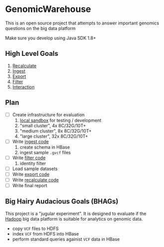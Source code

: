 # GenomicWarehouse
This is an open source project that attempts to answer important genomics questions on the big data platform

Make sure you develop using Java SDK 1.8+

## High Level Goals

1. [Recalculate](doc/recalculate.md)
2. [Ingest](doc/ingest.md)
3. [Export](doc/export.md)
4. [Filter](doc/filter.md)
5. [Interaction](doc/interaction.md)

## Plan

- [ ] Create infrastructure for evaluation
	1. [local sandbox](doc/setup.md) for testing / development
	2. "small cluster", 4x 8C/32G/10T+
	3. "medium cluster", 8x 8C/32G/10T+
	3. "large cluster", 32x 8C/32G/10T+
- [ ] Write [ingest code](doc/ingest.md)
   1. create schema in HBase
   2. ingest sample `.gvcf` files
- [ ] Write [filter code](doc/filter.md)
   1. identity filter
- [ ] Load sample datasets
- [ ] Write [export code](doc/export.md)
- [ ] Write [recalculate code](doc/recalculate.md)
- [ ] Write final report

## Big Hairy Audacious Goals (BHAGs)

This project is a "jugular experiment".  It is designed to evaluate if the [Hadoop](https://hadoop.apache.org/) big data platform is suitable for analytics on genomic data.

- copy `VCF` files to HDFS
- index `VCF` from HDFS into HBase
- perform standard queries againist `VCF` data in HBase

